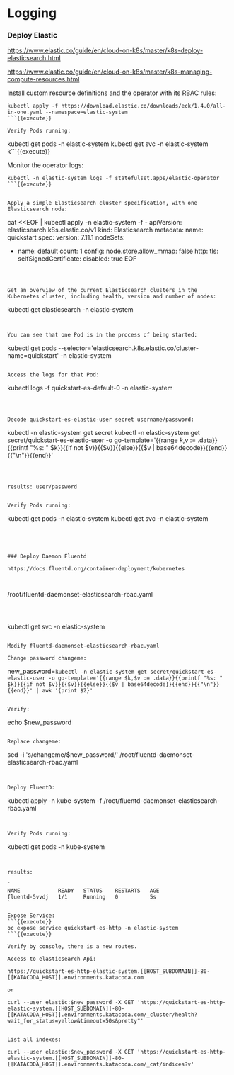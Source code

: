 # Logging

### Deploy Elastic

https://www.elastic.co/guide/en/cloud-on-k8s/master/k8s-deploy-elasticsearch.html

https://www.elastic.co/guide/en/cloud-on-k8s/master/k8s-managing-compute-resources.html


Install custom resource definitions and the operator with its RBAC rules:

``` 
kubectl apply -f https://download.elastic.co/downloads/eck/1.4.0/all-in-one.yaml --namespace=elastic-system
```{{execute}}

Verify Pods running:
``` 
kubectl get pods -n elastic-system
kubectl get svc -n elastic-system
k```{{execute}}


Monitor the operator logs:
``` 
kubectl -n elastic-system logs -f statefulset.apps/elastic-operator
```{{execute}}


Apply a simple Elasticsearch cluster specification, with one Elasticsearch node:

``` 
cat <<EOF | kubectl apply  -n elastic-system -f -
apiVersion: elasticsearch.k8s.elastic.co/v1
kind: Elasticsearch
metadata:
  name: quickstart
spec:
  version: 7.11.1
  nodeSets:
  - name: default
    count: 1
    config:
      node.store.allow_mmap: false
  http:
    tls:
      selfSignedCertificate:
        disabled: true
EOF
```{{execute}}



Get an overview of the current Elasticsearch clusters in the Kubernetes cluster, including health, version and number of nodes:
``` 
kubectl get elasticsearch -n elastic-system
```{{execute}}


You can see that one Pod is in the process of being started:
``` 
kubectl get pods --selector='elasticsearch.k8s.elastic.co/cluster-name=quickstart'  -n elastic-system
```{{execute}}

Access the logs for that Pod:
``` 
kubectl logs -f quickstart-es-default-0 -n elastic-system 
```{{execute}}



Decode quickstart-es-elastic-user secret username/password:
``` 
kubectl -n elastic-system get secret
kubectl -n elastic-system get secret/quickstart-es-elastic-user -o go-template='{{range $k,$v := .data}}{{printf "%s: " $k}}{{if not $v}}{{$v}}{{else}}{{$v | base64decode}}{{end}}{{"\n"}}{{end}}'

```{{execute}}



results: user/password


Verify Pods running:
``` 
kubectl get pods -n elastic-system
kubectl get svc -n elastic-system
```{{execute}}




### Deploy Daemon Fluentd

https://docs.fluentd.org/container-deployment/kubernetes



``` 
/root/fluentd-daemonset-elasticsearch-rbac.yaml
```{{open}}



``` 
kubectl get svc  -n elastic-system 
```{{execute}}

Modify fluentd-daemonset-elasticsearch-rbac.yaml

Change password changeme:

``` 
new_password=`kubectl -n elastic-system get secret/quickstart-es-elastic-user -o go-template='{{range $k,$v := .data}}{{printf "%s: " $k}}{{if not $v}}{{$v}}{{else}}{{$v | base64decode}}{{end}}{{"\n"}}{{end}}' | awk '{print $2}' `
```{{execute}}

Verify:
```
echo $new_password
```{{execute}}

Replace changeme:
``` 
sed -i 's/changeme/$new_password/' /root/fluentd-daemonset-elasticsearch-rbac.yaml
```{{execute}}


Deploy FluentD:
``` 
kubectl apply  -n kube-system -f /root/fluentd-daemonset-elasticsearch-rbac.yaml
```{{execute}}


Verify Pods running:
``` 
kubectl get pods -n kube-system
```{{execute}}


results:

`
NAME            READY   STATUS    RESTARTS   AGE
fluentd-5vvdj   1/1     Running   0          5s
`

Expose Service:
```{{execute}}
oc expose service quickstart-es-http -n elastic-system 
```{{execute}}

Verify by console, there is a new routes.

Access to elasticsearch Api:

https://quickstart-es-http-elastic-system.[[HOST_SUBDOMAIN]]-80-[[KATACODA_HOST]].environments.katacoda.com

or

curl --user elastic:$new_password -X GET 'https://quickstart-es-http-elastic-system.[[HOST_SUBDOMAIN]]-80-[[KATACODA_HOST]].environments.katacoda.com/_cluster/health?wait_for_status=yellow&timeout=50s&pretty"'


List all indexes:

curl --user elastic:$new_password -X GET 'https://quickstart-es-http-elastic-system.[[HOST_SUBDOMAIN]]-80-[[KATACODA_HOST]].environments.katacoda.com/_cat/indices?v'

